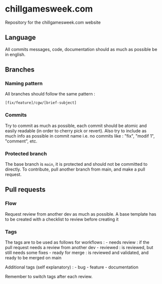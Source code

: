 # chillgamesweek.com
Repository for the chillgamesweek.com website

## Language
All commits messages, code, documentation should as much as possible be in english.

## Branches
### Naming pattern
All branches should follow the same pattern :
```
[fix/feature]/cgw/[brief-subject]
```

### Commits
Try to commit as much as possible, each commit should be atomic and easily readable (in order to cherry pick or revert).
Also try to include as much info as possible in commit name i.e. no commits like : "fix", "modif 1", "comment", etc.
### Protected branch
The base branch is `main`, it is protected and should not be committed to directly. To contribute, pull another branch from main, and make a pull request.

## Pull requests
### Flow
Request review from another dev as much as possible. A base template has to be created with a checklist to review before creating it

### Tags
The tags are to be used as follows for workflows :
    - needs review : if the pull request needs a review from another dev
    - reviewed : is reviewed, but still needs some fixes
    - ready for merge : is reviewed and validated, and ready to be merged on main

Additional tags (self explanatory) :
    - bug
    - feature
    - documentation

Remember to switch tags after each review.
